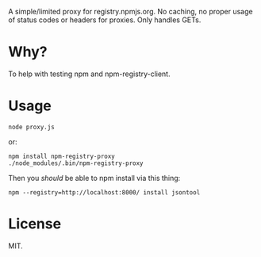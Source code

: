 A simple/limited proxy for registry.npmjs.org. No caching, no proper usage of
status codes or headers for proxies. Only handles GETs.

# Why?

To help with testing npm and npm-registry-client.

# Usage

    node proxy.js

or:

    npm install npm-registry-proxy
    ./node_modules/.bin/npm-registry-proxy


Then you *should* be able to npm install via this thing:

    npm --registry=http://localhost:8000/ install jsontool

# License

MIT.
